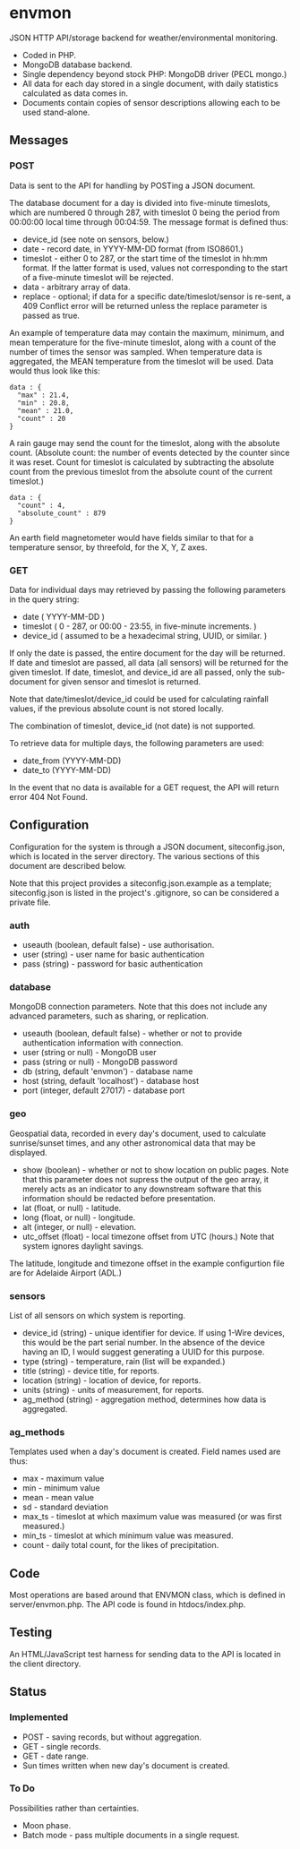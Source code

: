 envmon
======

JSON HTTP API/storage backend for weather/environmental monitoring.

* Coded in PHP.
* MongoDB database backend.
* Single dependency beyond stock PHP: MongoDB driver (PECL mongo.)
* All data for each day stored in a single document, with daily statistics calculated as data comes in.
* Documents contain copies of sensor descriptions allowing each to be used stand-alone.

## Messages ##

### POST ###

Data is sent to the API for handling by POSTing a JSON document.

The database document for a day is divided into five-minute timeslots, which are numbered 0 through 287, with timeslot 0 being the period from 00:00:00 local time through 00:04:59. The message format is defined thus:

* device_id (see note on sensors, below.)
* date - record date, in YYYY-MM-DD format (from ISO8601.)
* timeslot - either 0 to 287, or the start time of the timeslot in hh:mm format. If the latter format is used, values not corresponding to the start of a five-minute timeslot will be rejected.
* data - arbitrary array of data. 
* replace - optional; if data for a specific date/timeslot/sensor is re-sent, a 409 Conflict error will be returned unless the replace parameter is passed as true.

An example of temperature data may contain the maximum, minimum, and mean temperature for the five-minute timeslot, along with a count of the number of times the sensor was sampled. When temperature data is aggregated, the MEAN temperature from the timeslot will be used. Data would thus look like this:

```
data : {
  "max" : 21.4,
  "min" : 20.8,
  "mean" : 21.0,
  "count" : 20
}
```

A rain gauge may send the count for the timeslot, along with the absolute count. (Absolute count: the number of events detected by the counter since it was reset. Count for timeslot is calculated by subtracting the absolute count from the previous timeslot from the absolute count of the current timeslot.)

```
data : {
  "count" : 4,
  "absolute_count" : 879
}
```

An earth field magnetometer would have fields similar to that for a temperature sensor, by threefold, for the X, Y, Z axes.

### GET ###

Data for individual days may retrieved by passing the following parameters in the query string:

* date ( YYYY-MM-DD )
* timeslot ( 0 - 287, or 00:00 - 23:55, in five-minute increments. )
* device_id ( assumed to be a hexadecimal string, UUID, or similar. )

If only the date is passed, the entire document for the day will be returned. If date and timeslot are passed, all data (all sensors) will be returned for the given timeslot. If date, timeslot, and device_id are all passed, only the sub-document for given sensor and timeslot is returned.

Note that date/timeslot/device_id could be used for calculating rainfall values, if the previous absolute count is not stored locally.

The combination of timeslot, device_id (not date) is not supported.

To retrieve data for multiple days, the following parameters are used:

* date_from (YYYY-MM-DD)
* date_to (YYYY-MM-DD)

In the event that no data is available for a GET request, the API will return error 404 Not Found.


## Configuration ##

Configuration for the system is through a JSON document, siteconfig.json, which is located in the server directory. The various sections of this document are described below.

Note that this project provides a siteconfig.json.example as a template; siteconfig.json is listed in the project's .gitignore, so can be considered a private file.

### auth ###

* useauth (boolean, default false) - use authorisation.
* user (string) - user name for basic authentication
* pass (string) - password for basic authentication

### database ###

MongoDB connection parameters. Note that this does not include any advanced parameters, such as sharing, or replication.

* useauth (boolean, default false) - whether or not to provide authentication information with connection.
* user (string or null) - MongoDB user
* pass (string or null) - MongoDB password
* db (string, default 'envmon') - database name
* host (string, default 'localhost') - database host
* port (integer, default 27017) - database port

### geo ###

Geospatial data, recorded in every day's document, used to calculate sunrise/sunset times, and any other astronomical data that may be displayed.

* show (boolean) - whether or not to show location on public pages. Note that this parameter does not supress the output of the geo array, it merely acts as an indicator to any downstream software that this information should be redacted before presentation.
* lat (float, or null) - latitude.
* long (float, or null) - longitude.
* alt (integer, or null) - elevation.
* utc_offset (float) - local timezone offset from UTC (hours.) Note that system ignores daylight savings.

The latitude, longitude and timezone offset in the example configurtion file are for Adelaide Airport (ADL.)

### sensors ###

List of all sensors on which system is reporting.

* device_id (string) - unique identifier for device. If using 1-Wire devices, this would be the part serial number. In the absence of the device having an ID, I would suggest generating a UUID for this purpose.
* type (string) - temperature, rain (list will be expanded.)
* title (string) - device title, for reports.
* location (string) - location of device, for reports.
* units (string) - units of measurement, for reports.
* ag_method (string) - aggregation method, determines how data is aggregated.

### ag_methods ###

Templates used when a day's document is created. Field names used are thus:

* max - maximum value
* min - minimum value
* mean - mean value
* sd - standard deviation
* max_ts - timeslot at which maximum value was measured (or was first measured.)
* min_ts - timeslot at which minimum value was measured.
* count - daily total count, for the likes of precipitation.

## Code ##

Most operations are based around that ENVMON class, which is defined in server/envmon.php.  The API code is found in htdocs/index.php.

## Testing ##

An HTML/JavaScript test harness for sending data to the API is located in the client directory.

## Status ##

### Implemented ###

* POST - saving records, but without aggregation.
* GET - single records.
* GET - date range.
* Sun times written when new day's document is created.

### To Do ###

Possibilities rather than certainties.

* Moon phase.
* Batch mode - pass multiple documents in a single request.



